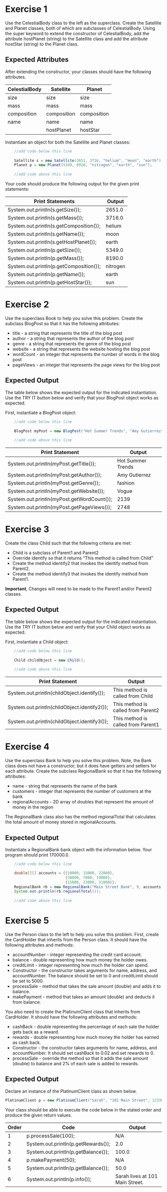# Exercise 1

Use the CelestialBody class to the left as the superclass. Create the Satellite and Planet classes, both of which are subclasses of CelestialBody. Using the super keyword to extend the constructor of CelestialBody, add the attribute hostPlanet (string) to the Satellite class and add the attribute hostStar (string) to the Planet class.

## Expected Attributes

After extending the constructor, your classes should have the following attributes.

| CelestialBody | Satellite | Planet |
|---------------|-----------|--------|
|      size     |   size    |  size  |
|      mass     |   mass    |  mass  |
|  composition  | composition | composition |
|     name      |   name    |  name  |
|               | hostPlanet | hostStar |

Instantiate an object for both the Satellite and Planet classes:

```java
    //add code below this line
  
    Satellite s = new Satellite(2651, 3716, "helium", "moon", "earth");
    Planet p = new Planet(5349, 8910, "nitrogen", "earth", "sun");
  
    //add code above this line
```

Your code should produce the following output for the given print statements:

| Print Statements                             | Output    |
|----------------------------------------------|-----------|
| System.out.println(s.getSize());            | 2651.0    |
| System.out.println(s.getMass());            | 3716.0    |
| System.out.println(s.getComposition());     | helium    |
| System.out.println(s.getName());            | moon      |
| System.out.println(s.getHostPlanet());      | earth     |
| System.out.println(p.getSize());            | 5349.0    |
| System.out.println(p.getMass());            | 8190.0    |
| System.out.println(p.getComposition());     | nitrogen  |
| System.out.println(p.getName());            | earth     |
| System.out.println(p.getHostStar());        | sun       |

# Exercise 2

Use the superclass Book to help you solve this problem. Create the subclass BlogPost so that it has the following attributes:
- title - a string that represents the title of the blog post
- author - a string that represents the author of the blog post
- genre - a string that represents the genre of the blog post
- website - a string that represents the website hosting the blog post
- wordCount - an integer that represents the number of words in the blog post
- pageViews - an integer that represents the page views for the blog post

## Expected Output

The table below shows the expected output for the indicated instantiation. Use the TRY IT button below and verify that your BlogPost object works as expected.

First, instantiate a BlogPost object:

```java
    //add code below this line
  
    BlogPost myPost = new BlogPost("Hot Summer Trends", "Amy Gutierrez", "fashion", "Vogue", 2319, 2748);
  
    //add code above this line
```

| Print Statement                     | Output            |
|------------------------------------|-------------------|
| System.out.println(myPost.getTitle()); | Hot Summer Trends |
| System.out.println(myPost.getAuthor()); | Amy Gutierrez    |
| System.out.println(myPost.getGenre()); | fashion          |
| System.out.println(myPost.getWebsite()); | Vogue           |
| System.out.println(myPost.getWordCount()); | 2139          |
| System.out.println(myPost.getPageViews()); | 2748          |

# Exercise 3

Create the class Child such that the following criteria are met:
- Child is a subclass of Parent1 and Parent2
- Override identify so that it returns “This method is called from Child”
- Create the method identify2 that invokes the identify method from Parent2.
- Create the method identify3 that invokes the identify method from Parent1.

**Important**, Changes will need to be made to the Parent1 and/or Parent2 classes.

## Expected Output

The table below shows the expected output for the indicated instantiation. Use the TRY IT button below and verify that your Child object works as expected.

First, instantiate a Child object:

```java
    //add code below this line
  
    Child childObject = new Child();
  
    //add code above this line
```

| Print Statement                              | Output                         |
|----------------------------------------------|--------------------------------|
| System.out.println(childObject.identify()); | This method is called from Child   |
| System.out.println(childObject.identify2());| This method is called from Parent2 |
| System.out.println(childObject.identify3());| This method is called from Parent1 |

# Exercise 4

Use the superclass Bank to help you solve this problem. Note, the Bank class does not have a constructor, but it does have getters and setters for each attribute. Create the subclass RegionalBank so that it has the following attributes:
- name - string that represents the name of the bank
- customers - integer that represents the number of customers at the bank
- regionalAccounts - 2D array of doubles that represent the amount of money in the region

The RegionalBank class also has the method regionalTotal that calculates the total amount of money stored in regionalAccounts.

## Expected Output

Instantiate a RegionalBank bank object with the information below. Your program should print 170000.0.

```java
    //add code below this line

    double[][] accounts = {{10000, 13000, 22000},
                           {30000, 7000, 19000},
                           {15000, 23000, 31000}};
    RegionalBank rb = new RegionalBank("Main Street Bank", 9, accounts);
    System.out.println(rb.regionalTotal());
  
    //add code above this line
```

# Exercise 5

Use the Person class to the left to help you solve this problem. First, create the CardHolder that inherits from the Person class. It should have the following attributes and methods:
- accountNumber - integer representing the credit card account.
- balance - double representing how much money the holder owes.
- creditLimit - integer representing how much the holder can spend.
- Constructor - the constructor takes arguments for name, address, and accountNumber. The balance should be set to 0 and creditLimit should be set to 5000.
- processSale - method that takes the sale amount (double) and adds it to balance.
- makePayment - method that takes an amount (double) and deducts it from balance.

You also need to create the PlatinumClient class that inherits from CardHolder. It should have the following attributes and methods:
- cashBack - double representing the percentage of each sale the holder gets back as a reward.
- rewards - double representing how much money the holder has earned as cash back.
- Constructor - the constructor takes arguments for name, address, and accountNumber. It should set cashBack to 0.02 and set rewards to 0.
- processSale - override the method so that it adds the sale amount (double) to balance and 2% of each sale is added to rewards.

## Expected Output

Declare an instance of the PlatinumClient class as shown below.

```java
PlatinumClient p = new PlatinumClient("Sarah", "101 Main Street", 123364);
```

Your class should be able to execute the code below in the stated order and produce the given return values.

| Order | Code                                  | Output                              |
|-------|---------------------------------------|-------------------------------------|
| 1     | p.processSale(100);                   | N/A                                 |
| 2     | System.out.println(p.getRewards());   | 2.0                                 |
| 3     | System.out.println(p.getBalance());   | 100.0                               |
| 4     | p.makePayment(50);                    | N/A                                 |
| 5     | System.out.println(p.getBalance());   | 50.0                                |
| 6     | System.out.println(p.info());         | Sarah lives at 101 Main Street.     |
